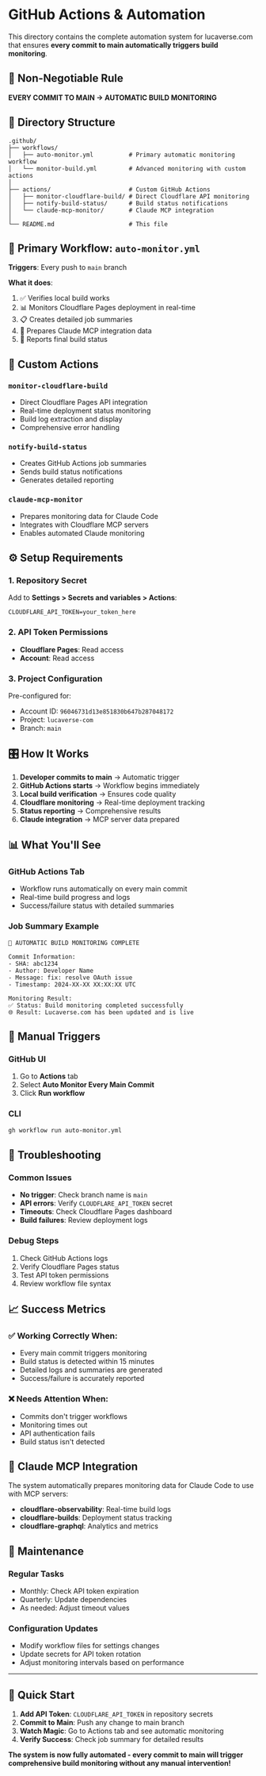# GitHub Actions & Automation

This directory contains the complete automation system for lucaverse.com that ensures **every commit to main automatically triggers build monitoring**.

## 🎯 Non-Negotiable Rule

**EVERY COMMIT TO MAIN → AUTOMATIC BUILD MONITORING**

## 📁 Directory Structure

```
.github/
├── workflows/
│   ├── auto-monitor.yml          # Primary automatic monitoring workflow
│   └── monitor-build.yml         # Advanced monitoring with custom actions
│
├── actions/                      # Custom GitHub Actions
│   ├── monitor-cloudflare-build/ # Direct Cloudflare API monitoring
│   ├── notify-build-status/      # Build status notifications
│   └── claude-mcp-monitor/       # Claude MCP integration
│
└── README.md                     # This file
```

## 🚀 Primary Workflow: `auto-monitor.yml`

**Triggers**: Every push to `main` branch

**What it does**:
1. ✅ Verifies local build works
2. 📊 Monitors Cloudflare Pages deployment in real-time  
3. 📋 Creates detailed job summaries
4. 🤖 Prepares Claude MCP integration data
5. 📢 Reports final build status

## 🔧 Custom Actions

### `monitor-cloudflare-build`
- Direct Cloudflare Pages API integration
- Real-time deployment status monitoring
- Build log extraction and display
- Comprehensive error handling

### `notify-build-status`
- Creates GitHub Actions job summaries
- Sends build status notifications
- Generates detailed reporting

### `claude-mcp-monitor`  
- Prepares monitoring data for Claude Code
- Integrates with Cloudflare MCP servers
- Enables automated Claude monitoring

## ⚙️ Setup Requirements

### 1. Repository Secret
Add to **Settings > Secrets and variables > Actions**:
```
CLOUDFLARE_API_TOKEN=your_token_here
```

### 2. API Token Permissions
- **Cloudflare Pages**: Read access
- **Account**: Read access

### 3. Project Configuration
Pre-configured for:
- Account ID: `96046731d13e851830b647b287048172`
- Project: `lucaverse-com`
- Branch: `main`

## 🎛️ How It Works

1. **Developer commits to main** → Automatic trigger
2. **GitHub Actions starts** → Workflow begins immediately
3. **Local build verification** → Ensures code quality
4. **Cloudflare monitoring** → Real-time deployment tracking
5. **Status reporting** → Comprehensive results
6. **Claude integration** → MCP server data prepared

## 📊 What You'll See

### GitHub Actions Tab
- Workflow runs automatically on every main commit
- Real-time build progress and logs
- Success/failure status with detailed summaries

### Job Summary Example
```
🎯 AUTOMATIC BUILD MONITORING COMPLETE

Commit Information:
- SHA: abc1234
- Author: Developer Name  
- Message: fix: resolve OAuth issue
- Timestamp: 2024-XX-XX XX:XX:XX UTC

Monitoring Result:
✅ Status: Build monitoring completed successfully
🌐 Result: Lucaverse.com has been updated and is live
```

## 🔄 Manual Triggers

### GitHub UI
1. Go to **Actions** tab
2. Select **Auto Monitor Every Main Commit**
3. Click **Run workflow**

### CLI
```bash
gh workflow run auto-monitor.yml
```

## 🚨 Troubleshooting

### Common Issues
- **No trigger**: Check branch name is `main`
- **API errors**: Verify `CLOUDFLARE_API_TOKEN` secret
- **Timeouts**: Check Cloudflare Pages dashboard
- **Build failures**: Review deployment logs

### Debug Steps
1. Check GitHub Actions logs
2. Verify Cloudflare Pages status
3. Test API token permissions
4. Review workflow file syntax

## 📈 Success Metrics

### ✅ Working Correctly When:
- Every main commit triggers monitoring
- Build status is detected within 15 minutes
- Detailed logs and summaries are generated
- Success/failure is accurately reported

### ❌ Needs Attention When:
- Commits don't trigger workflows
- Monitoring times out
- API authentication fails
- Build status isn't detected

## 🤖 Claude MCP Integration

The system automatically prepares monitoring data for Claude Code to use with MCP servers:

- **cloudflare-observability**: Real-time build logs
- **cloudflare-builds**: Deployment status tracking  
- **cloudflare-graphql**: Analytics and metrics

## 📝 Maintenance

### Regular Tasks
- Monthly: Check API token expiration
- Quarterly: Update dependencies
- As needed: Adjust timeout values

### Configuration Updates
- Modify workflow files for settings changes
- Update secrets for API token rotation
- Adjust monitoring intervals based on performance

---

## 🚀 Quick Start

1. **Add API Token**: `CLOUDFLARE_API_TOKEN` in repository secrets
2. **Commit to Main**: Push any change to main branch
3. **Watch Magic**: Go to Actions tab and see automatic monitoring
4. **Verify Success**: Check job summary for detailed results

**The system is now fully automated - every commit to main will trigger comprehensive build monitoring without any manual intervention!**
